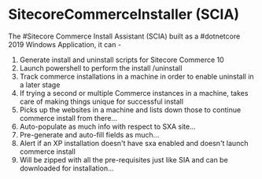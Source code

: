 # SitecoreCommerceInstaller (SCIA)
The #Sitecore Commerce Install Assistant (SCIA) built as a #dotnetcore 2019 Windows Application, it can -

1. Generate install and uninstall scripts for Sitecore Commerce 10
2. Launch powershell to perform the install /uninstall
3. Track commerce installations in a machine in order to enable uninstall in a later stage
4. If trying a second or multiple Commerce instances in a machine, takes care of making things unique for successful install
5. Picks up the websites in a machine and lists down those to continue commerce install from there...
6. Auto-populate as much info with respect to SXA site...
7. Pre-generate and auto-fill fields as much...
8. Alert if an XP installation doesn't have sxa enabled and doesn't launch commerce install
9. Will be zipped with all the pre-requisites just like SIA and can be downloaded for installation...
